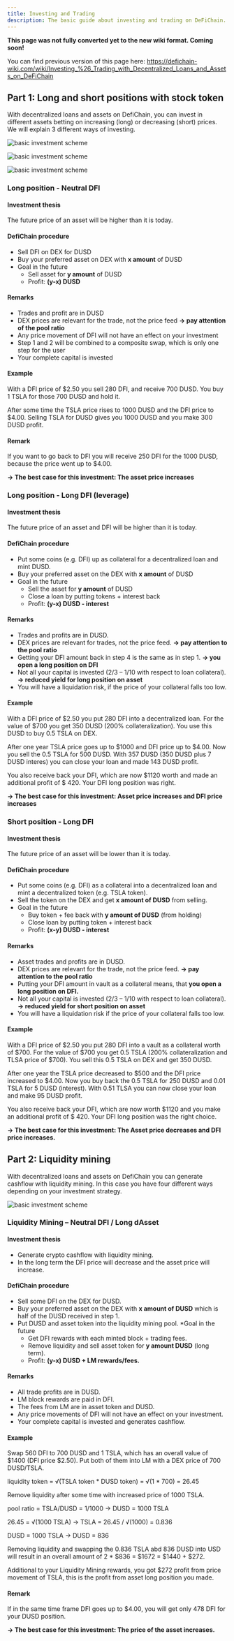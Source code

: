 ```yaml
---
title: Investing and Trading
description: The basic guide about investing and trading on DeFiChain.
---
```


**This page was not fully converted yet to the new wiki format. Coming soon!**

You can find previous version of this page here: https://defichain-wiki.com/wiki/Investing_%26_Trading_with_Decentralized_Loans_and_Assets_on_DeFiChain

## Part 1: Long and short positions with stock token

With decentralized loans and assets on DefiChain, you can invest in different assets betting on increasing (long) or decreasing (short) prices. We will explain 3 different ways of investing.

![basic investment scheme](./../media/investingtrading_EN_01.png)

![basic investment scheme](./../media/investingtrading_EN_02.png)

![basic investment scheme](./../media/investingtrading_EN_03.png)

### Long position - Neutral DFI

#### Investment thesis

The future price of an asset will be higher than it is today.

#### DefiChain procedure

- Sell DFI on DEX for DUSD
- Buy your preferred asset on DEX with **x amount** of DUSD
- Goal in the future
  - Sell asset for **y amount** of DUSD
  - Profit: **(y-x) DUSD**

#### Remarks

- Trades and profit are in DUSD
- DEX prices are relevant for the trade, not the price feed **→ pay attention of the pool ratio**
- Any price movement of DFI will not have an effect on your investment
- Step 1 and 2 will be combined to a composite swap, which is only one step for the user
- Your complete capital is invested

#### Example

With a DFI price of $2.50 you sell 280 DFI, and receive 700 DUSD. You buy 1 TSLA for those 700 DUSD and hold it.

After some time the TSLA price rises to 1000 DUSD and the DFI price to $4.00. Selling TSLA for DUSD gives you 1000 DUSD and you make 300 DUSD profit.

#### Remark

If you want to go back to DFI you will receive 250 DFI for the 1000 DUSD, because the price went up to $4.00.

**→ The best case for this investment: The asset price increases**

### Long position - Long DFI (leverage)

#### Investment thesis

The future price of an asset and DFI will be higher than it is today.

#### DefiChain procedure

- Put some coins (e.g. DFI) up as collateral for a decentralized loan and mint DUSD.
- Buy your preferred asset on the DEX with **x amount** of DUSD
- Goal in the future
  - Sell the asset for **y amount** of DUSD
  - Close a loan by putting tokens + interest back
  - Profit: **(y-x) DUSD - interest**

#### Remarks

- Trades and profits are in DUSD.
- DEX prices are relevant for trades, not the price feed. **→ pay attention to the pool ratio**
- Getting your DFI amount back in step 4 is the same as in step 1. **→ you open a long position on DFI**
- Not all your capital is invested (2/3 – 1/10 with respect to loan collateral). **→ reduced yield for long position on asset**
- You will have a liquidation risk, if the price of your collateral falls too low.

#### Example

With a DFI price of $2.50 you put 280 DFI into a decentralized loan. For the value of $700 you get 350 DUSD (200% collateralization). You use this DUSD to buy 0.5 TSLA on DEX.

After one year TSLA price goes up to $1000 and DFI price up to $4.00. Now you sell the 0.5 TSLA for 500 DUSD. With 357 DUSD (350 DUSD plus 7 DUSD interes) you can close your loan and made 143 DUSD profit.

You also receive back your DFI, which are now $1120 worth and made an additional profit of $ 420. Your DFI long position was right.

**→ The best case for this investment: Asset price increases and DFI price increases**

### Short position - Long DFI

#### Investment thesis

The future price of an asset will be lower than it is today.

#### DefiChain procedure

- Put some coins (e.g. DFI) as a collateral into a decentralized loan and mint a decentralized token (e.g. TSLA token).
- Sell the token on the DEX and get **x amount of DUSD** from selling.
- Goal in the future
  - Buy token + fee back with **y amount of DUSD** (from holding)
  - Close loan by putting token + interest back
  - Profit: **(x-y) DUSD - interest**

#### Remarks

- Asset trades and profits are in DUSD.
- DEX prices are relevant for the trade, not the price feed. **→ pay attention to the pool ratio**
- Putting your DFI amount in vault as a collateral means, that **you open a long position on DFI.**
- Not all your capital is invested (2/3 – 1/10 with respect to loan collateral). **→ reduced yield for short position on asset**
- You will have a liquidation risk if the price of your collateral falls too low.

#### Example

With a DFI price of $2.50 you put 280 DFI into a vault as a collateral worth of $700. For the value of $700 you get 0.5 TSLA (200% collateralization and TLSA price of $700). You sell this 0.5 TSLA on DEX and get 350 DUSD.

After one year the TSLA price decreased to $500 and the DFI price increased to $4.00. Now you buy back the 0.5 TSLA for 250 DUSD and 0.01 TSLA for 5 DUSD (interest). With 0.51 TLSA you can now close your loan and make 95 DUSD profit.

You also receive back your DFI, which are now worth $1120 and you make an additional profit of $ 420. Your DFI long position was the right choice.

**→ The best case for this investment: The Asset price decreases and DFI price increases.**

## Part 2: Liquidity mining

With decentralized loans and assets on DefiChain you can generate cashflow with liquidity mining. In this case you have four different ways depending on your investment strategy.

![basic investment scheme](./../media/investingtrading_EN_LM01.png)

### Liquidity Mining – Neutral DFI / Long dAsset

#### Investment thesis

- Generate crypto cashflow with liquidity mining.
- In the long term the DFI price will decrease and the asset price will increase.

#### DefiChain procedure

- Sell some DFI on the DEX for DUSD.
- Buy your preferred asset on the DEX with **x amount of DUSD** which is half of the DUSD received in step 1.
- Put DUSD and asset token into the liquidity mining pool.
  \*Goal in the future
  - Get DFI rewards with each minted block + trading fees.
  - Remove liquidity and sell asset token for **y amount DUSD** (long term).
  - Profit: **(y-x) DUSD + LM rewards/fees.**

#### Remarks

- All trade profits are in DUSD.
- LM block rewards are paid in DFI.
- The fees from LM are in asset token and DUSD.
- Any price movements of DFI will not have an effect on your investment.
- Your complete capital is invested and generates cashflow.

#### Example

Swap 560 DFI to 700 DUSD and 1 TSLA, which has an overall value of $1400 (DFI price $2.50). Put both of them into LM with a DEX price of 700 DUSD/TSLA.

liquidity token = √(TSLA token \* DUSD token) = √(1 \* 700) = 26.45

Remove liquidity after some time with increased price of 1000 TSLA.

pool ratio = TSLA/DUSD = 1/1000 → DUSD = 1000 TSLA

26.45 = √(1000 TSLA) → TSLA = 26.45 / √(1000) = 0.836

DUSD = 1000 TSLA → DUSD = 836

Removing liquidity and swapping the 0.836 TSLA abd 836 DUSD into USD will result in an overall amount of 2 \* $836 = $1672 = $1440 + $272.

Additional to your Liquidity Mining rewards, you got $272 profit from price movement of TSLA, this is the profit from asset long position you made.

#### Remark

If in the same time frame DFI goes up to $4.00, you will get only 478 DFI for your DUSD position.

**→ The best case for this investment: The price of the asset increases.**
